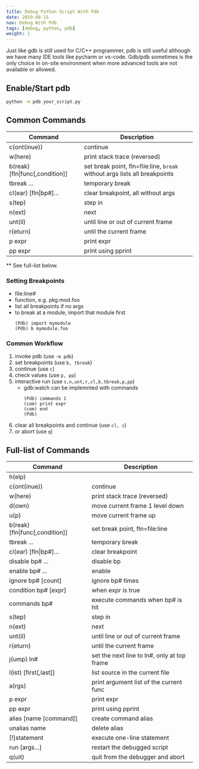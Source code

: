 ```yaml
---
title: Debug Python Script With Pdb
date: 2019-08-15
nav: Debug With Pdb
tags: [debug, python, pdb]
weight: 1
---
```


Just like gdb is still used for C/C++ programmer, pdb is still useful although we have many IDE tools like pycharm or vs-code.
Gdb/pdb sometimes is the only choice in on-site environment when more advanced tools are not available or allowed.

## Enable/Start pdb

````bash
python -m pdb your_script.py
````

## Common Commands
|Command           |Description|
|------------------|--------------------------------|
|c(ont(inue))      |continue                        |
|w(here)           |print stack trace (reversed)|
|b(reak) [fln\|func[,condition]]|set break point, fln=file:line, ``break`` without args lists all breakpoints|
|tbreak ...        |temporary break|
|cl(ear) [fln\|bp#]...|clear breakpoint, all without args|
|s(tep)            |step in|
|n(ext)            |next|
|unt(il)           |until line or out of current frame|
|r(eturn)          |until the current frame|
|p expr            |print expr|
|pp expr           |print using pprint|

** See full-list below.

### Setting Breakpoints

* file:line#
* function, e.g. pkg.mod.foo
* list all breakpoints if no args
* to break at a module, import that module first
  ```
  (Pdb) import mymodule
  (Pdb) b mymodule.foo
  ```

### Common Workflow
1. invoke pdb (use ```-m pdb```)
2. set breakpoints (use ```b, tbreak```)
3. continue (use ```c```)
4. check values (use ```p, pp```)
5. interactive run (use ```s,n,unt,r,cl,b,tbreak,p,pp```)
   * gdb:watch can be implemnted with commands
     ```
     (Pdb) commands 1
     (com) print expr
     (com) end
     (Pdb)
     ```
6. clear all breakpoints and continue (use ```cl, c```)
6. or abort (use ```q```)


## Full-list of Commands
|Command           |Description|
|------------------|--------------------------------|
|h(elp)            |
|c(ont(inue))      |continue                        |
|w(here)           |print stack trace (reversed)|
|d(own)            |move current frame 1 level down|
|u(p)              |move current frame up|
|b(reak) [fln\|func[,condition]]|set break point, fln=file:line|
|tbreak ...        |temporary break|
|cl(ear) [fln\|bp#]...|clear breakpoint|
|disable bp# ...   | disable bp|
|enable bp# ...    | enable|
|ignore bp# [count]|ignore bp# times|
|condition bp# [expr]|when expr is true |
|commands bp#      |execute commands when bp# is hit|
|s(tep)            |step in|
|n(ext)            |next|
|unt(il)           |until line or out of current frame|
|r(eturn)          |until the current frame|
|j(ump) ln#        |set the next line to ln#, only at top frame|
|l(ist) [first[,last]]|list source in the current file|
|a(rgs)            |print argument list of the current func|
|p expr            |print expr|
|pp expr           |print using pprint|
|alias [name [command]]|create command alias|
|unalias name      |delete alias|
|[!]statement      |execute one-line statement|
|run [args...]     |restart the debugged script|
|q(uit)            |quit from the debugger and abort|

